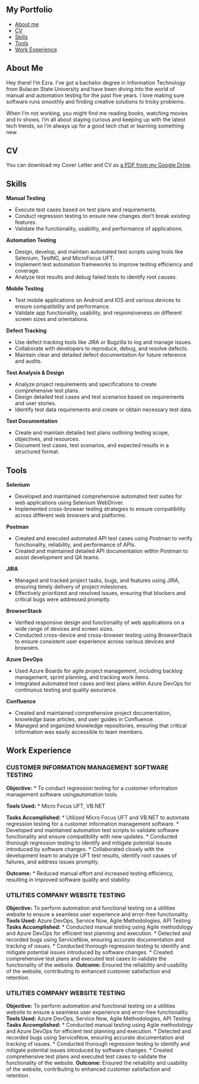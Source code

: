 ## My Portfolio
- [About me](#about-me)
- [CV](#cv)
- [Skills](#skills)
- [Tools](#tools)
- [Work Experience](#examples-of-my-work)

## About Me

Hey there! I’m Ezra. I’ve got a bachelor degree in Information Technology from Bulacan State University and have been diving into the world of manual and automation testing for the past five years. I love making sure software runs smoothly and finding creative solutions to tricky problems.

When I’m not working, you might find me reading books, watching movies and tv shows. I’m all about staying curious and keeping up with the latest tech trends, so I’m always up for a good tech chat or learning something new.

## CV
You can download my Cover Letter and CV as [a PDF from my Google Drive](https://drive.google.com/drive/folders/1wNNJeKL7JkAMJOpUpKl4UsKd0EuKCyFe?usp=drive_link).

## Skills
__Manual Testing__
  * Execute test cases based on test plans and requirements.
  * Conduct regression testing to ensure new changes don’t break existing features.
  * Validate the functionality, usability, and performance of applications.

__Automation Testing__
  * Design, develop, and maintain automated test scripts using tools like Selenium, TestNG, and MicroFocus UFT.
  * Implement test automation frameworks to improve testing efficiency and coverage.
  * Analyze test results and debug failed tests to identify root causes.
  
__Mobile Testing__
  * Test mobile applications on Android and IOS and various devices to ensure compatibility and performance.
  * Validate app functionality, usability, and responsiveness on different screen sizes and orientations.
  
__Defect Tracking__
  * Use defect tracking tools like JIRA or Bugzilla to log and manage issues.
  * Collaborate with developers to reproduce, debug, and resolve defects.
  * Maintain clear and detailed defect documentation for future reference and audits.

__Test Analysis & Design__
  * Analyze project requirements and specifications to create comprehensive test plans.
  * Design detailed test cases and test scenarios based on requirements and user stories.
  * Identify test data requirements and create or obtain necessary test data.

__Test Documentation__
  * Create and maintain detailed test plans outlining testing scope, objectives, and resources.
  * Document test cases, test scenarios, and expected results in a structured format.

## Tools

__Selenium__
  * Developed and maintained comprehensive automated test suites for web applications using Selenium WebDriver.
  * Implemented cross-browser testing strategies to ensure compatibility across different web browsers and platforms.
  
__Postman__
  * Created and executed automated API test cases using Postman to verify functionality, reliability, and performance of APIs.
  * Created and maintained detailed API documentation within Postman to assist development and QA teams.
  
__JIRA__
  * Managed and tracked project tasks, bugs, and features using JIRA, ensuring timely delivery of project milestones.
  * Effectively prioritized and resolved issues, ensuring that blockers and critical bugs were addressed promptly.
  
__BrowserStack__
  * Verified responsive design and functionality of web applications on a wide range of devices and screen sizes.
  * Conducted cross-device and cross-browser testing using BrowserStack to ensure consistent user experience across various devices and browsers.

__Azure DevOps__
  * Used Azure Boards for agile project management, including backlog management, sprint planning, and tracking work items.
  * Integrated automated test cases and test plans within Azure DevOps for continuous testing and quality assurance.

__Confluence__
  * Created and maintained comprehensive project documentation, knowledge base articles, and user guides in Confluence.
  * Managed and organized knowledge repositories, ensuring that critical information was easily accessible to team members.

## Work Experience

### CUSTOMER INFORMATION MANAGEMENT SOFTWARE TESTING
__Objective:__
    * To conduct regression testing for a customer information management software usingautomation tools.
    
__Tools Used:__
    * Micro Focus UFT, VB.NET
    
__Tasks Accomplished:__
    * Utilized Micro Focus UFT and VB.NET to automate regression testing for a customer information management software.
    * Developed and maintained automation test scripts to validate software functionality and ensure compatibility with new updates.
    * Conducted thorough regression testing to identify and mitigate potential issues introduced by software changes.
    * Collaborated closely with the development team to analyze UFT test results, identify root causes of failures, and address issues promptly.
    
__Outcome:__
    * Reduced manual effort and increased testing efficiency, resulting in improved software quality and stability.

### UTILITIES COMPANY WEBSITE TESTING
__Objective:__
    To perform automation and functional testing on a utilities website to ensure a seamless user experience and error-free functionality.
__Tools Used:__
    Azure DevOps, Service Now, Agile Methodologies, API Testing
__Tasks Accomplished:__
    * Conducted manual testing using Agile methodology and Azure DevOps for efficient test planning and execution.
    * Detected and recorded bugs using ServiceNow, ensuring accurate documentation and tracking of issues.
    * Conducted thorough regression testing to identify and mitigate potential issues introduced by software changes.
    * Created comprehensive test plans and executed test cases to validate the functionality of the website.
__Outcome:__
    Ensured the reliability and usability of the website, contributing to enhanced customer satisfaction and retention.

### UTILITIES COMPANY WEBSITE TESTING
__Objective:__
    To perform automation and functional testing on a utilities website to ensure a seamless user experience and error-free functionality.
__Tools Used:__
    Azure DevOps, Service Now, Agile Methodologies, API Testing
__Tasks Accomplished:__
    * Conducted manual testing using Agile methodology and Azure DevOps for efficient test planning and execution.
    * Detected and recorded bugs using ServiceNow, ensuring accurate documentation and tracking of issues.
    * Conducted thorough regression testing to identify and mitigate potential issues introduced by software changes.
    * Created comprehensive test plans and executed test cases to validate the functionality of the website.
__Outcome:__
    Ensured the reliability and usability of the website, contributing to enhanced customer satisfaction and retention.



